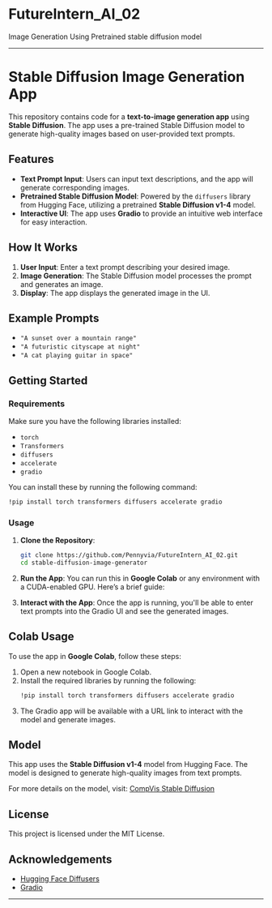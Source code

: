 # FutureIntern_AI_02
Image Generation Using Pretrained stable diffusion model


---

# Stable Diffusion Image Generation App

This repository contains code for a **text-to-image generation app** using **Stable Diffusion**. The app uses a pre-trained Stable Diffusion model to generate high-quality images based on user-provided text prompts.

## Features
- **Text Prompt Input**: Users can input text descriptions, and the app will generate corresponding images.
- **Pretrained Stable Diffusion Model**: Powered by the `diffusers` library from Hugging Face, utilizing a pretrained **Stable Diffusion v1-4** model.
- **Interactive UI**: The app uses **Gradio** to provide an intuitive web interface for easy interaction.

## How It Works
1. **User Input**: Enter a text prompt describing your desired image.
2. **Image Generation**: The Stable Diffusion model processes the prompt and generates an image.
3. **Display**: The app displays the generated image in the UI.

## Example Prompts
- `"A sunset over a mountain range"`
- `"A futuristic cityscape at night"`
- `"A cat playing guitar in space"`

## Getting Started

### Requirements
Make sure you have the following libraries installed:

- `torch`
- `Transformers`
- `diffusers`
- `accelerate`
- `gradio`

You can install these by running the following command:

```bash
!pip install torch transformers diffusers accelerate gradio
```

### Usage
1. **Clone the Repository**:
   ```bash
   git clone https://github.com/Pennyvia/FutureIntern_AI_02.git
   cd stable-diffusion-image-generator
   ```

2. **Run the App**:
   You can run this in **Google Colab** or any environment with a CUDA-enabled GPU. Here’s a brief guide:
   

3. **Interact with the App**:
   Once the app is running, you'll be able to enter text prompts into the Gradio UI and see the generated images.

## Colab Usage
To use the app in **Google Colab**, follow these steps:

1. Open a new notebook in Google Colab.
2. Install the required libraries by running the following:
   ```bash
   !pip install torch transformers diffusers accelerate gradio
   ```
4. The Gradio app will be available with a URL link to interact with the model and generate images.

## Model
This app uses the **Stable Diffusion v1-4** model from Hugging Face. The model is designed to generate high-quality images from text prompts.

For more details on the model, visit: [CompVis Stable Diffusion](https://huggingface.co/CompVis/stable-diffusion-v1-4)

## License
This project is licensed under the MIT License.

## Acknowledgements
- [Hugging Face Diffusers](https://huggingface.co/docs/diffusers/index)
- [Gradio](https://gradio.app/)

---
